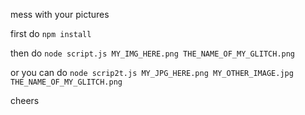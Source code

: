 mess with your pictures

first do `npm install`

then do `node script.js MY_IMG_HERE.png THE_NAME_OF_MY_GLITCH.png`

or you can do `node scrip2t.js MY_JPG_HERE.png MY_OTHER_IMAGE.jpg THE_NAME_OF_MY_GLITCH.png`

cheers
